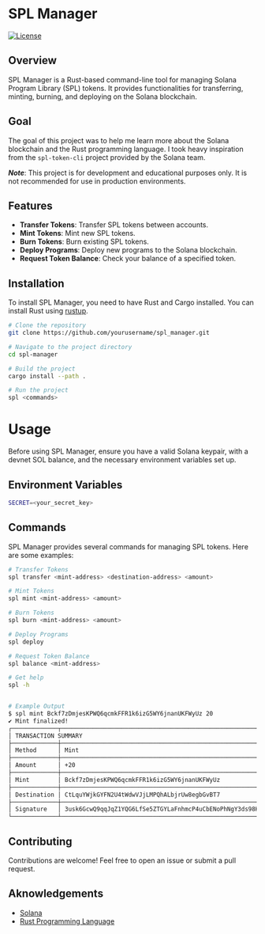 # SPL Manager

[![License](https://img.shields.io/badge/license-MIT-blue.svg)](LICENSE)


## Overview

SPL Manager is a Rust-based command-line tool for managing Solana Program Library (SPL) tokens. It provides functionalities for transferring, minting, burning, and deploying on the Solana blockchain.

## Goal

The goal of this project was to help me learn more about the Solana blockchain and the Rust programming language. I took heavy inspiration from the `spl-token-cli` project provided by the Solana team.

***Note***: This project is for development and educational purposes only. It is not recommended for use in production environments.

## Features

- **Transfer Tokens**: Transfer SPL tokens between accounts.
- **Mint Tokens**: Mint new SPL tokens.
- **Burn Tokens**: Burn existing SPL tokens.
- **Deploy Programs**: Deploy new programs to the Solana blockchain.
- **Request Token Balance**: Check your balance of a specified token.

## Installation

To install SPL Manager, you need to have Rust and Cargo installed. You can install Rust using [rustup](https://rustup.rs/).

```sh
# Clone the repository
git clone https://github.com/yourusername/spl_manager.git

# Navigate to the project directory
cd spl-manager

# Build the project
cargo install --path .

# Run the project
spl <commands>
```

# Usage
Before using SPL Manager, ensure you have a valid Solana keypair, with a devnet SOL balance, and the necessary environment variables set up.

## Environment Variables
  
  ```sh
  SECRET=<your_secret_key>
  ```

## Commands

SPL Manager provides several commands for managing SPL tokens. Here are some examples:

```sh
# Transfer Tokens
spl transfer <mint-address> <destination-address> <amount>

# Mint Tokens
spl mint <mint-address> <amount>

# Burn Tokens
spl burn <mint-address> <amount>

# Deploy Programs
spl deploy

# Request Token Balance
spl balance <mint-address>

# Get help
spl -h


# Example Output
$ spl mint Bckf7zDmjesKPWQ6qcmkFFR1k6izG5WY6jnanUKFWyUz 20
✔ Mint finalized!
┌─────────────┬──────────────────────────────────────────────────────────────────────────────────────────┐
│ TRANSACTION SUMMARY                                                                                    │
├─────────────┼──────────────────────────────────────────────────────────────────────────────────────────┤
│ Method      │ Mint                                                                                     │
├─────────────┼──────────────────────────────────────────────────────────────────────────────────────────┤
│ Amount      │ +20                                                                                      │
├─────────────┼──────────────────────────────────────────────────────────────────────────────────────────┤
│ Mint        │ Bckf7zDmjesKPWQ6qcmkFFR1k6izG5WY6jnanUKFWyUz                                             │
├─────────────┼──────────────────────────────────────────────────────────────────────────────────────────┤
│ Destination │ CtLquYWjkGYFN2U4tWdwVJjLMPQhALbjrUw8egbGvBT7                                             │
├─────────────┼──────────────────────────────────────────────────────────────────────────────────────────┤
│ Signature   │ 3usk6GcwQ9qqJqZ1YQG6LfSe5ZTGYLaFnhmcP4uCbENoPhNgY3ds98HqLXHRa1vH7y5PLMRYUXBPLJ9zbUTWd4Ye │
└─────────────┴──────────────────────────────────────────────────────────────────────────────────────────┘
```



## Contributing

Contributions are welcome! Feel free to open an issue or submit a pull request.

## Aknowledgements

- [Solana](https://solana.com/)
- [Rust Programming Language](https://www.rust-lang.org/)
